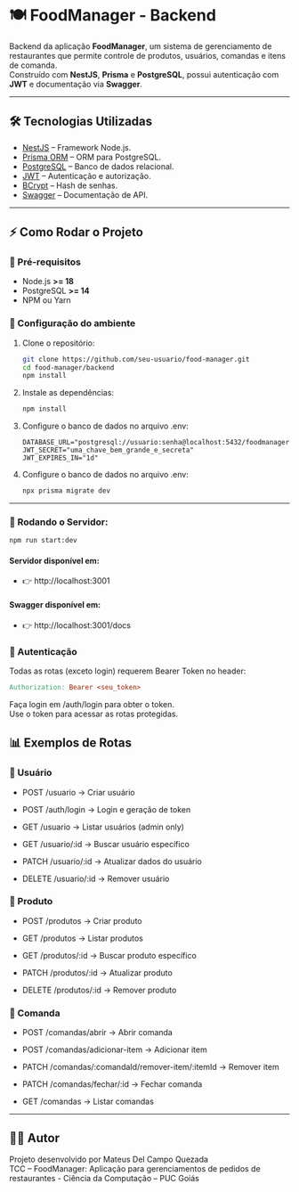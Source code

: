 # 🍽️ FoodManager - Backend

Backend da aplicação **FoodManager**, um sistema de gerenciamento de restaurantes que permite controle de produtos, usuários, comandas e itens de comanda.  
Construído com **NestJS**, **Prisma** e **PostgreSQL**, possui autenticação com **JWT** e documentação via **Swagger**.  

---
## 🛠️ Tecnologias Utilizadas

- [NestJS](https://nestjs.com/) – Framework Node.js.  
- [Prisma ORM](https://www.prisma.io/) – ORM para PostgreSQL.  
- [PostgreSQL](https://www.postgresql.org/) – Banco de dados relacional.  
- [JWT](https://jwt.io/) – Autenticação e autorização.  
- [BCrypt](https://www.npmjs.com/package/bcrypt) – Hash de senhas.  
- [Swagger](https://swagger.io/) – Documentação de API.  

---

## ⚡ Como Rodar o Projeto

### 🔹 Pré-requisitos
- Node.js **>= 18**  
- PostgreSQL **>= 14**  
- NPM ou Yarn  

### 🔹 Configuração do ambiente
1. Clone o repositório:
   ```bash
   git clone https://github.com/seu-usuario/food-manager.git
   cd food-manager/backend
   npm install
   ```
2. Instale as dependências:
   ```bash
   npm install
   ```
3. Configure o banco de dados no arquivo .env:
    ```env
    DATABASE_URL="postgresql://usuario:senha@localhost:5432/foodmanager"
    JWT_SECRET="uma_chave_bem_grande_e_secreta"
    JWT_EXPIRES_IN="1d"
    ````
4. Configure o banco de dados no arquivo .env:
    ```bash
    npx prisma migrate dev
    ```

---
### 🔹 Rodando o Servidor:
  ```bash
  npm run start:dev
  ```
#### Servidor disponível em:
- 👉 http://localhost:3001

#### Swagger disponível em:
- 👉 http://localhost:3001/docs

### 🔑 Autenticação

Todas as rotas (exceto login) requerem Bearer Token no header:
```makefile
Authorization: Bearer <seu_token>
```
Faça login em /auth/login para obter o token. <br/>
Use o token para acessar as rotas protegidas.

## 📊 Exemplos de Rotas
### 🔹 Usuário

- POST /usuario → Criar usuário

- POST /auth/login → Login e geração de token

- GET /usuario → Listar usuários (admin only)

- GET /usuario/:id → Buscar usuário específico

- PATCH /usuario/:id → Atualizar dados do usuário

- DELETE /usuario/:id → Remover usuário

### 🔹 Produto

- POST /produtos → Criar produto

- GET /produtos → Listar produtos

- GET /produtos/:id → Buscar produto específico

- PATCH /produtos/:id → Atualizar produto

- DELETE /produtos/:id → Remover produto

### 🔹 Comanda

- POST /comandas/abrir → Abrir comanda

- POST /comandas/adicionar-item → Adicionar item

- PATCH /comandas/:comandaId/remover-item/:itemId → Remover item

- PATCH /comandas/fechar/:id → Fechar comanda

- GET /comandas → Listar comandas

---

## 👨‍💻 Autor

Projeto desenvolvido por Mateus Del Campo Quezada <br/>
TCC – FoodManager: Aplicação para gerenciamentos de pedidos de restaurantes - Ciência da Computação – PUC Goiás




  
  



   
